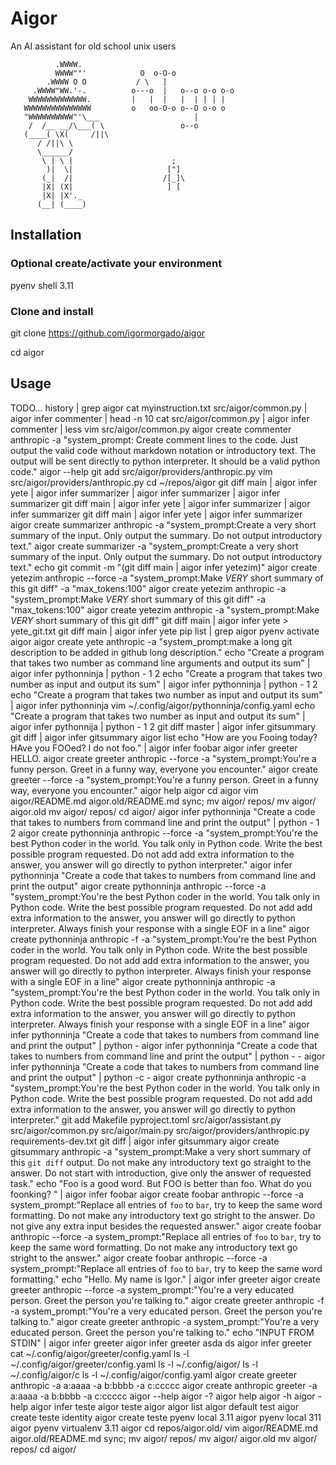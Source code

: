 # Aigor

An AI assistant for old school unix users

```
          .WWWW.
          WWWW""'            O  o-O-o              
        .WWWW O O           / \   |                
     .WWWW"WW.'-.          o---o  |   o--o o-o o-o 
    WWWWWWWWWWWWW.         |   |  |   |  | | | |   
   WWWWWWWWWWWWWWW         o   oo-O-o o--O o-o o   
   "WWWWWWWWWW"'\___                     |         
    /  /__ __/\___( \                 o--o
   (____( \X(     /||\
      / /||\ \
      \______/
       \ | \ |                      ;
        )|  \|                     ["]
       (_|  /|                    /[_]\
       |X| (X|                     ] [
       |X| |X'._
      (__| (____)
```

## Installation

### Optional create/activate your environment

pyenv shell 3.11

### Clone and install

git clone https://github.com/igormorgado/aigor

cd aigor


## Usage

TODO...
history | grep aigor
cat myinstruction.txt src/aigor/common.py | aigor infer commenter | head -n 10
cat src/aigor/common.py | aigor infer commenter | less
vim src/aigor/common.py
aigor create commenter anthropic -a "system_prompt: Create comment lines to the code. Just output the valid code without markdown notation or introductory text. The output will be sent directly to python interpreter. It should be a valid python code."
aigor --help
git add src/aigor/providers/anthropic.py
vim src/aigor/providers/anthropic.py
cd ~/repos/aigor
git diff main | aigor infer yete | aigor infer summarizer | aigor infer summarizer | aigor infer summarizer
git diff main | aigor infer yete | aigor infer summarizer | aigor infer summarizer
git diff main | aigor infer yete | aigor infer summarizer
aigor create summarizer anthropic -a "system_prompt:Create a very short summary of the input. Only output the summary. Do not output introductory text."
aigor create summarizer -a "system_prompt:Create a very short summary of the input. Only output the summary. Do not output introductory text."
echo git commit -m \"(git diff main | aigor infer yetezim)\"
aigor create yetezim anthropic --force -a "system_prompt:Make *VERY* short summary of this git diff" -a "max_tokens:100"
aigor create yetezim anthropic -a "system_prompt:Make *VERY* short summary of this git diff" -a "max_tokens:100"
aigor create yetezim anthropic -a "system_prompt:Make *VERY* short summary of this git diff"
git diff main | aigor infer yete > yete_git.txt
git diff main | aigor infer yete
pip list | grep aigor
pyenv activate aigor
aigor create yete anthropic -a "system_prompt:make a long git description to be added in github long description."
echo "Create a program that takes two number as command line arguments and output its sum" | aigor infer pythonninja | python - 1 2
echo "Create a program that takes two number as input and output its sum" | aigor infer pythonninja | python - 1 2
echo "Create a program that takes two number as input and output its sum" | aigor infer pythonninja
vim ~/.config/aigor/pythonninja/config.yaml
echo "Create a program that takes two number as input and output its sum" | aigor infer pythonnija | python - 1 2
git diff master | aigor infer gitsummary
git diff | aigor infer gitsummary
aigor list
echo "How are you Fooing today? HAve you FOOed? I do not foo." | aigor infer foobar
aigor infer greeter HELLO.
aigor create greeter anthropic --force -a  "system_prompt:You're a funny person. Greet in a funny way, everyone you encounter."
aigor create greeter --force -a  "system_prompt:You're a funny person. Greet in a funny way, everyone you encounter."
aigor help
aigor
cd aigor
vim aigor/README.md  aigor.old/README.md
sync; mv aigor/ repos/
mv aigor/ aigor.old
mv aigor/ repos/
cd aigor/
aigor infer pythonninja "Create a code that takes to numbers from command line and print the output" | python -  1 2
aigor create pythonninja anthropic --force -a "system_prompt:You're the best Python coder in the world. You talk only in Python code. Write the best possible program requested. Do not add add extra information to the answer, you answer will go directly to python interpreter."
aigor infer pythonninja "Create a code that takes to numbers from command line and print the output"
aigor create pythonninja anthropic --force -a "system_prompt:You're the best Python coder in the world. You talk only in Python code. Write the best possible program requested. Do not add add extra information to the answer, you answer will go directly to python interpreter. Always finish your response with a single EOF in a line"
aigor create pythonninja anthropic -f -a "system_prompt:You're the best Python coder in the world. You talk only in Python code. Write the best possible program requested. Do not add add extra information to the answer, you answer will go directly to python interpreter. Always finish your response with a single EOF in a line"
aigor create pythonninja anthropic -a "system_prompt:You're the best Python coder in the world. You talk only in Python code. Write the best possible program requested. Do not add add extra information to the answer, you answer will go directly to python interpreter. Always finish your response with a single EOF in a line"
aigor infer pythonninja "Create a code that takes to numbers from command line and print the output" | python -
aigor infer pythonninja "Create a code that takes to numbers from command line and print the output" | python - -
aigor infer pythonninja "Create a code that takes to numbers from command line and print the output" | python -c -
aigor create pythonninja anthropic -a "system_prompt:You're the best Python coder in the world. You talk only in Python code. Write the best possible program requested. Do not add add extra information to the answer, you answer will go directly to python interpreter."
git add Makefile pyproject.toml src/aigor/assistant.py src/aigor/common.py src/aigor/main.py src/aigor/providers/anthropic.py requirements-dev.txt
git diff | aigor infer gitsummary
aigor create gitsummary anthropic -a "system_prompt:Make a very short summary of this `git diff` output. Do not make any introductory text go straight to the answer. Do not start with introduction, give only the answer of requested task."
echo "Foo is a good word. But FOO is better than foo. What do you foonking? " | aigor infer foobar
aigor create foobar anthropic --force  -a system_prompt:"Replace all entries of `foo` to `bar`, try to keep the same word formatting. Do not make any introductory text go stright to the answer. Do not give any extra input besides the requested answer."
aigor create foobar anthropic --force  -a system_prompt:"Replace all entries of `foo` to `bar`, try to keep the same word formatting. Do not make any introductory text go stright to the answer."
aigor create foobar anthropic --force  -a system_prompt:"Replace all entries of `foo` to `bar`, try to keep the same word formatting."
echo "Hello. My name is Igor." | aigor infer greeter
aigor create greeter anthropic --force  -a system_prompt:"You're a very educated person. Greet the person you're talking to."
aigor create greeter anthropic -f  -a system_prompt:"You're a very educated person. Greet the person you're talking to."
aigor create greeter anthropic -a system_prompt:"You're a very educated person. Greet the person you're talking to."
echo "INPUT FROM STDIN" | aigor infer greeter
aigor infer greeter asda ds
aigor infer greeter
cat  ~/.config/aigor/greeter/config.yaml
ls -l ~/.config/aigor/greeter/config.yaml
ls -l ~/.config/aigor/
ls -l ~/.config/aigor/c
ls -l ~/.config/aigor/config.yaml
aigor create greeter anthropic -a a:aaaa -a b:bbbb -a c:ccccc
aigor create anthropic greeter -a a:aaaa -a b:bbbb -a c:ccccc
aigor --help
aigor -?
aigor help
aigor -h
aigor -help
aigor infer teste
aigor teste
aigor
aigor list
aigor default test
aigor create teste identity
aigor create teste
pyenv local 3.11 aigor
pyenv local 311 aigor
pyenv virtualenv 3.11 aigor
cd repos/aigor.old/
vim aigor/README.md  aigor.old/README.md
sync; mv aigor/ repos/
mv aigor/ aigor.old
mv aigor/ repos/
cd aigor/
